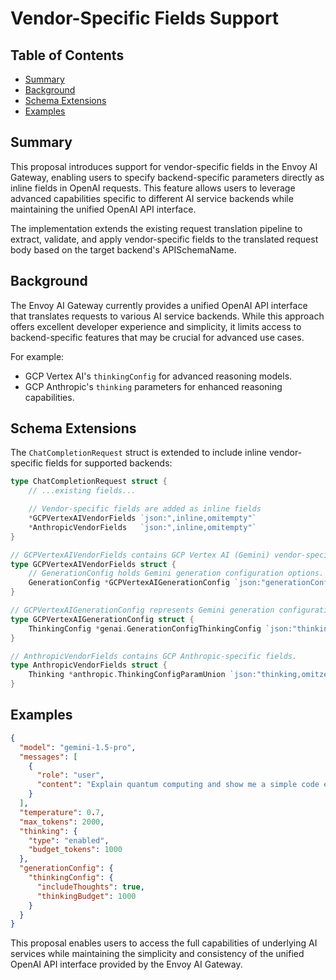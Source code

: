 # Vendor-Specific Fields Support

## Table of Contents

<!-- toc -->

- [Summary](#summary)
- [Background](#background)
- [Schema Extensions](#schema-extensions)
- [Examples](#examples)

<!-- /toc -->

## Summary

This proposal introduces support for vendor-specific fields in the Envoy AI Gateway, enabling users to specify backend-specific parameters directly as inline fields in OpenAI requests. This feature allows users to leverage advanced capabilities specific to different AI service backends while maintaining the unified OpenAI API interface.

The implementation extends the existing request translation pipeline to extract, validate, and apply vendor-specific fields to the translated request body based on the target backend's APISchemaName.

## Background

The Envoy AI Gateway currently provides a unified OpenAI API interface that translates requests to various AI service backends. While this approach offers excellent developer experience and simplicity, it limits access to backend-specific features that may be crucial for advanced use cases.

For example:

- GCP Vertex AI's `thinkingConfig` for advanced reasoning models.
- GCP Anthropic's `thinking` parameters for enhanced reasoning capabilities.

## Schema Extensions

The `ChatCompletionRequest` struct is extended to include inline vendor-specific fields for supported backends:

```go
type ChatCompletionRequest struct {
	// ...existing fields...

	// Vendor-specific fields are added as inline fields
	*GCPVertexAIVendorFields `json:",inline,omitempty"`
	*AnthropicVendorFields   `json:",inline,omitempty"`
}

// GCPVertexAIVendorFields contains GCP Vertex AI (Gemini) vendor-specific fields.
type GCPVertexAIVendorFields struct {
	// GenerationConfig holds Gemini generation configuration options.
	GenerationConfig *GCPVertexAIGenerationConfig `json:"generationConfig,omitempty"`
}

// GCPVertexAIGenerationConfig represents Gemini generation configuration options.
type GCPVertexAIGenerationConfig struct {
	ThinkingConfig *genai.GenerationConfigThinkingConfig `json:"thinkingConfig,omitempty"`
}

// AnthropicVendorFields contains GCP Anthropic-specific fields.
type AnthropicVendorFields struct {
	Thinking *anthropic.ThinkingConfigParamUnion `json:"thinking,omitzero"`
}
```

## Examples

```json
{
  "model": "gemini-1.5-pro",
  "messages": [
    {
      "role": "user",
      "content": "Explain quantum computing and show me a simple code example."
    }
  ],
  "temperature": 0.7,
  "max_tokens": 2000,
  "thinking": {
    "type": "enabled",
    "budget_tokens": 1000
  },
  "generationConfig": {
    "thinkingConfig": {
      "includeThoughts": true,
      "thinkingBudget": 1000
    }
  }
}
```

This proposal enables users to access the full capabilities of underlying AI services while maintaining the simplicity and consistency of the unified OpenAI API interface provided by the Envoy AI Gateway.
